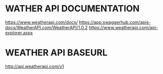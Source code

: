 # WATHER API DOCUMENTATION
https://www.weatherapi.com/docs/
https://app.swaggerhub.com/apis-docs/WeatherAPI.com/WeatherAPI/1.0.2
https://www.weatherapi.com/api-explorer.aspx

# WEATHER API BASEURL
http://api.weatherapi.com/v1